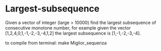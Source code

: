 # Largest-subsequence
Given a vector of integer (large > 10000) find the largest subsequence of consecutive monotone number,
for example given the vector [1,2,4,0,1,-1,-2,-3,-4,1,2] the largest subsequence is [1,-1,-2,-3,-4].


to compile from terminal: 
                          make Miglior_sequenza
